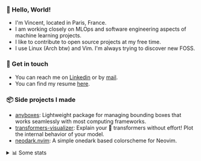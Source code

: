 ### 👋 Hello, World!

- I'm Vincent, located in Paris, France.
- I am working closely on MLOps and software engineering aspects of machine learning projects.
- I like to contribute to open source projects at my free time.
- I use Linux (Arch btw) and Vim. I'm always trying to discover new FOSS.

### 🔗 Get in touch

- You can reach me on [Linkedin](https://www.linkedin.com/in/vincent-duchauffour-3a9641155/) or by [mail](mailto:vincent.duchauffour@proton.me).
- You can find my resume [here](https://raw.githubusercontent.com/VDuchauffour/resume/main/resume.pdf).

### 📦 Side projects I made

- [anyboxes](https://github.com/VDuchauffour/anyboxes): Lightweight package for managing bounding boxes that works seamlessly with most computing frameworks.
- [transformers-visualizer](https://github.com/VDuchauffour/transformers-visualizer): Explain your 🤗 transformers without effort! Plot the internal behavior of your model. 
- [neodark.nvim](https://github.com/VDuchauffour/neodark.nvim): A simple onedark based colorscheme for Neovim.

<details><summary>📊 Some stats</summary>  
  
<p align="center">
  <img alt="VDuchauffour's github stats" src="https://github-readme-stats.vercel.app/api?username=VDuchauffour&include_all_commits=true&show_icons=true&theme=react"/>
  <br />
  <img alt="VDuchauffour's streak stats" src="https://streak-stats.demolab.com?user=VDuchauffour&theme=react"/>
  <br />
  <img alt="VDuchauffour's language stats" src="https://github-readme-stats.vercel.app/api/top-langs/?username=VDuchauffour&count_private=true&include_all_commits=true&show_icons=true&layout=compact&theme=react"/>
  <!--   <br />
  <img alt="VDuchauffour's Wakatime stats" src="https://github-readme-stats.vercel.app/api/wakatime?username=VDuchauffour&theme=react"/> -->
</p>

#### 🧭 Wakatime stats
<!--START_SECTION:waka-->
![Code Time](http://img.shields.io/badge/Code%20Time-1%2C006%20hrs%2058%20mins-blue)

![Lines of code](https://img.shields.io/badge/From%20Hello%20World%20I%27ve%20Written-1.9%20million%20lines%20of%20code-blue)

**🐱 My GitHub Data** 

> 📦 980.6 kB Used in GitHub's Storage 
 > 
> 🏆 1,703 Contributions in the Year 2023
 > 
> 🚫 Not Opted to Hire
 > 
> 📜 9 Public Repositories 
 > 
> 🔑 2 Private Repositories 
 > 
**I'm a Night 🦉** 

```text
🌞 Morning                34 commits          █░░░░░░░░░░░░░░░░░░░░░░░░   05.04 % 
🌆 Daytime                205 commits         ████████░░░░░░░░░░░░░░░░░   30.37 % 
🌃 Evening                288 commits         ███████████░░░░░░░░░░░░░░   42.67 % 
🌙 Night                  148 commits         █████░░░░░░░░░░░░░░░░░░░░   21.93 % 
```
📅 **I'm Most Productive on Wednesday** 

```text
Monday                   122 commits         █████░░░░░░░░░░░░░░░░░░░░   18.07 % 
Tuesday                  65 commits          ██░░░░░░░░░░░░░░░░░░░░░░░   09.63 % 
Wednesday                166 commits         ██████░░░░░░░░░░░░░░░░░░░   24.59 % 
Thursday                 110 commits         ████░░░░░░░░░░░░░░░░░░░░░   16.30 % 
Friday                   64 commits          ██░░░░░░░░░░░░░░░░░░░░░░░   09.48 % 
Saturday                 48 commits          ██░░░░░░░░░░░░░░░░░░░░░░░   07.11 % 
Sunday                   100 commits         ████░░░░░░░░░░░░░░░░░░░░░   14.81 % 
```


📊 **This Week I Spent My Time On** 

```text
💬 Programming Languages: 
Python                   37 hrs 25 mins      ███████████████████████░░   93.00 % 
YAML                     59 mins             █░░░░░░░░░░░░░░░░░░░░░░░░   02.48 % 
TOML                     36 mins             ░░░░░░░░░░░░░░░░░░░░░░░░░   01.52 % 
INI                      19 mins             ░░░░░░░░░░░░░░░░░░░░░░░░░   00.82 % 
Lua                      15 mins             ░░░░░░░░░░░░░░░░░░░░░░░░░   00.64 % 
```


 Last Updated on 27/09/2023 00:34:53 UTC
<!--END_SECTION:waka-->
</details>

